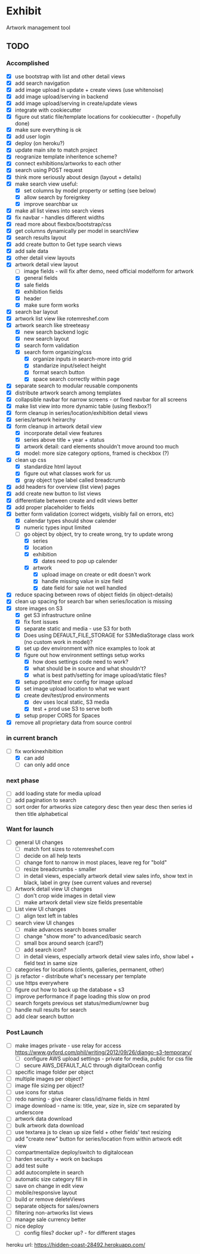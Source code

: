 # Exhibit

Artwork management tool

## TODO

### Accomplished

- [X] use bootstrap with list and other detail views
- [X] add search navigation
- [X] add image upload in update + create views (use whitenoise)
- [X] add image upload/serving in backend
- [X] add image upload/serving in create/update views
- [X] integrate with cookiecutter
- [X] figure out static file/template locations for cookiecutter - (hopefully done)
- [X] make sure everything is ok
- [X] add user login
- [X] deploy (on heroku?)
- [X] update main site to match project
- [X] reogranize template inheritence scheme?
- [X] connect exhibitions/artworks to each other
- [X] search using POST request
- [X] think more seriously about design (layout + details)
- [X] make search view useful:
  - [X] set columns by model property or setting (see below)
  - [X] allow search by foreignkey
  - [X] improve searchbar ux
- [X] make all list views into search views
- [X] fix navbar - handles different widths
- [X] read more about flexbox/bootstrap/css
- [X] get columns dynamically per model in searchView
- [X] search results layout
- [X] add create button to Get type search views
- [X] add sale data
- [X] other detail view layouts
- [X] artwork detail view layout
  - [ ] image fields - will fix after demo, need official modelform for artwork
  - [X] general fields
  - [X] sale fields
  - [X] exhibition fields
  - [X] header
  - [X] make sure form works
- [X] search bar layout
- [X] artwork list view like rotemreshef.com
- [X] artwork search like streeteasy
  - [X] new search backend logic
  - [X] new search layout
  - [X] search form validation
  - [X] search form organizing/css
    - [X] organize inputs in search-more into grid
    - [X] standarize input/select height
    - [X] format search button
    - [X] space search correctly within page
- [X] separate search to modular reusable components
- [X] distribute artwork search among templates
- [X] collapsible navbar for narrow screens - or fixed navbar for all screens
- [X] make list view into more dynamic table (using flexbox?)
- [X] form cleanup in series/location/exhibition detail views
- [X] series/artwork heirarchy
- [X] form cleanup in artwork detail view
  - [X] incorporate detail view features
  - [X] series above title + year + status
  - [X] artwork detail: card elements shouldn't move around too much
  - [X] model: more size category options, framed is checkbox (?)
- [X] clean up css
  - [X] standardize html layout
  - [X] figure out what classes work for us
  - [X] gray object type label called breadcrumb
- [X] add headers for overview (list view) pages
- [X] add create new button to list views
- [X] differentiate between create and edit views better
- [X] add proper placeholder to fields
- [X] better form validation (correct widgets, visibly fail on errors, etc)
  - [X] calendar types should show calender
  - [X] numeric types input limited
  - [ ] go object by object, try to create wrong, try to update wrong
    - [X] series
    - [X] location
    - [X] exhibition
      - [X] dates need to pop up calender
    - [X] artwork
      - [X] upload image on create or edit doesn't work
      - [X] handle missing value in size field
      - [X] date field for sale not well handled
- [X] reduce spacing between rows of object fields (in object-details)
- [X] clean up spacing for search bar when series/location is missing
- [X] store images on S3
  - [X] get S3 infrastructure online
  - [X] fix font issues
  - [X] separate static and media - use S3 for both
  - [X] Does using DEFAULT_FILE_STORAGE for S3MediaStorage class work (no custom work in model)?
  - [X] set up dev environment with nice examples to look at
  - [X] figure out how environment settings setup works
    - [X] how does settings code need to work?
    - [X] what should be in source and what shouldn't?
    - [X] what is best path/setting for image upload/static files?
  - [X] setup prod/test env config for image upload
  - [X] set image upload location to what we want
  - [X] create dev/test/prod environments
    - [X] dev uses local static, S3 media
    - [X] test + prod use S3 to serve both
  - [X] setup proper CORS for Spaces
- [X] remove all proprietary data from source control

### in current branch

- [ ] fix workinexhibition
  - [X] can add
  - [ ] can only add once

### next phase

- [ ] add loading state for media upload
- [ ] add pagination to search
- [ ] sort order for artworks size category desc then year desc then series id then title alphabetical

### Want for launch

- [ ] general UI changes
  - [ ] match font sizes to rotemreshef.com
  - [ ] decide on all help texts
  - [ ] change font to narrow in most places, leave reg for "bold"
  - [ ] resize breadcrumbs - smaller
  - [ ] in detail views, especially artwork detail view sales info, show text in black, label in grey (see current values and reverse)
- [ ] Artwork detail view UI changes
  - [ ] don't crop wide images in detail view
  - [ ] make artwork detail view size fields presentable
- [ ] List view UI changes
  - [ ] align text left in tables
- [ ] search view UI changes
  - [ ] make advances search boxes smaller
  - [ ] change "show more" to advanced/basic search
  - [ ] small box around search (card?)
  - [ ] add search icon?
  - [ ] in detail views, especially artwork detail view sales info, show label + field text in same size
- [ ] categories for locations (clients, galleries, permanent, other)
- [ ] js refactor - distribute what's necessary per template
- [ ] use https everywhere
- [ ] figure out how to back up the database + s3
- [ ] improve performance if page loading this slow on prod
- [ ] search forgets previous set status/medium/owner bug
- [ ] handle null results for search
- [ ] add clear search button

### Post Launch

- [ ] make images private - use relay for access <https://www.gyford.com/phil/writing/2012/09/26/django-s3-temporary/>
  - [ ] configure AWS upload settings - private for media, public for css file
  - [ ] secure AWS_DEFAULT_ALC through digitalOcean config
- [ ] specific image folder per object
- [ ] multiple images per object?
- [ ] image file sizing per object?
- [ ] use icons for status
- [ ] redo naming - give clearer class/id/name fields in html
- [ ] image download - name is: title, year, size in, size cm separated by underscore
- [ ] artwork data download
- [ ] bulk artwork data download
- [ ] use textarea js to clean up size field + other fields' text resizing
- [ ] add "create new" button for series/location from within artwork edit view
- [ ] compartmentalize deploy/switch to digitalocean
- [ ] harden security + work on backups
- [ ] add test suite
- [ ] add autocomplete in search
- [ ] automatic size category fill in
- [ ] save on change in edit view
- [ ] mobile/responsive layout
- [ ] build or remove deleteViews
- [ ] separate objects for sales/owners
- [ ] filtering non-artworks list views
- [ ] manage sale currency better
- [ ] nice deploy
  - [ ] config files? docker up? - for different stages

heroku url: <https://hidden-coast-28492.herokuapp.com/>
